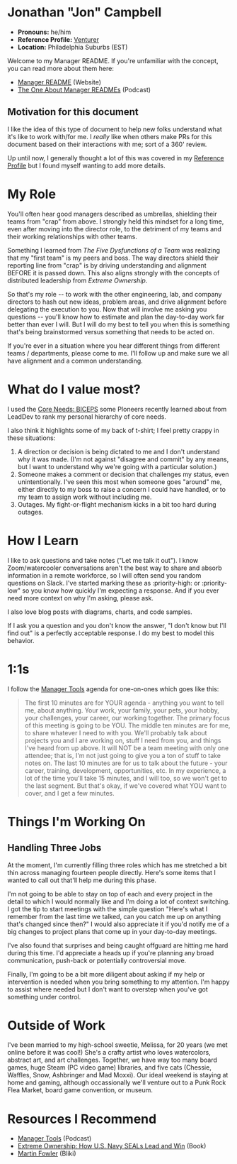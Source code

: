 # Jonathan "Jon" Campbell

* **Pronouns:** he/him
* **Reference Profile:** [Venturer](https://www.predictiveindex.com/reference-profile/venturer/)
* **Location:** Philadelphia Suburbs (EST)

Welcome to my Manager README. If you're unfamiliar with the concept, you can read more about them here:

* [Manager README](https://managerreadme.com/) (Website)
* [The One About Manager READMEs](https://randsinrepose.com/archives/the-one-about-manager-readmes/) (Podcast)

## Motivation for this document

I like the idea of this type of document to help new folks understand what it's like to work with/for me. I *really* like when others make PRs for this document based on their interactions with me; sort of a 360' review.

 Up until now, I generally thought a lot of this was covered in my [Reference Profile](https://www.predictiveindex.com/reference-profile/venturer/) but I found myself wanting to add more details.


# My Role
You'll often hear good managers described as umbrellas, shielding their teams from "crap" from above. I strongly held this mindset for a long time, even after moving into the director role, to the detriment of my teams and their working relationships with other teams. 

Something I learned from *The Five Dysfunctions of a Team* was realizing that my "first team" is my peers and boss. The way directors shield their reporting line from "crap" is by driving understanding and alignment BEFORE it is passed down. This also aligns strongly with the concepts of distributed leadership from *Extreme Ownership*.

So that's my role -- to work with the other engineering, lab, and company directors to hash out new ideas, problem areas, and drive alignment before delegating the execution to you. Now that will involve me asking you questions -- you'll know how to estimate and plan the day-to-day work far better than ever I will. But I will do my best to tell you when this is something that's being brainstormed versus something that needs to be acted on.

If you're ever in a situation where you hear different things from different teams / departments, please come to me. I'll follow up and make sure we all have alignment and a common understanding.

# What do I value most?
I used the [Core Needs: BICEPS](/BICEPS.md) some PIoneers recently learned about from LeadDev to rank my personal hierarchy of core needs. 

I also think it highlights some of my back of t-shirt; I feel pretty crappy in these situations:

1. A direction or decision is being dictated to me and I don't understand why it was made. (I'm not against "disagree and commit" by any means, but I want to understand why we're going with a particular solution.)
2. Someone makes a comment or decision that challenges my status, even unintentionally. I've seen this most when someone goes "around" me, either directly to my boss to raise a concern I could have handled, or to my team to assign work without including me.
3. Outages. My fight-or-flight mechanism kicks in a bit too hard during outages.
 
# How I Learn
I like to ask questions and take notes ("Let me talk it out"). I know Zoom/watercooler conversations aren't the best way to share and absorb information in a remote workforce, so I will often send you random questions on Slack. I've started marking these as :priority-high: or :priority-low" so you know how quickly I'm expecting a response. And if you ever need more context on why I'm asking, please ask.

I also love blog posts with diagrams, charts, and code samples. 

If I ask you a question and you don't know the answer, "I don't know but I'll find out" is a perfectly acceptable response. I do my best to model this behavior.

# 1:1s
I follow the [Manager Tools](https://www.manager-tools.com/) agenda for one-on-ones which goes like this:

> The first 10 minutes are for YOUR agenda - anything you want to tell me, about anything. Your work, your family, your pets, your hobby, your challenges, your career, our working together. The primary focus of this meeting is going to be YOU. The middle ten minutes are for me, to share whatever I need to with you. We'll probably talk about projects you and I are working on, stuff I need from you, and things I've heard from up above. It will NOT be a team meeting with only one attendee; that is, I'm not just going to give you a ton of stuff to take notes on. The last 10 minutes are for us to talk about the future - your career, training, development, opportunities, etc. In my experience, a lot of the time you'll take 15 minutes, and I will too, so we won't get to the last segment. But that's okay, if we've covered what YOU want to cover, and I get a few minutes.

# Things I'm Working On

## Handling Three Jobs
At the moment, I'm currently filling three roles which has me stretched a bit thin across managing fourteen people directly. Here's some items that I wanted to call out that'll help me during this phase.

I'm not going to be able to stay on top of each and every project in the detail to which I would normally like and I'm doing a lot of context switching. I got the tip to start meetings with the simple question "Here's what I remember from the last time we talked, can you catch me up on anything that's changed since then?" I would also appreciate it if you'd notify me of a big changes to project plans that come up in your day-to-day meetings.

I've also found that surprises and being caught offguard are hitting me hard during this time. I'd appreciate a heads up if you're planning any broad communication, push-back or potentially controversial move.

Finally, I'm going to be a bit more diligent about asking if my help or intervention is needed when you bring something to my attention. I'm happy to assist where needed but I don't want to overstep when you've got something under control.

# Outside of Work

I've been married to my high-school sweetie, Melissa, for 20 years (we met online before it was cool!) She's a crafty artist who loves watercolors, abstract art, and art challenges. Together, we have way too many board games, huge Steam (PC video game) libraries, and five cats (Chessie, Waffles, Snow, Ashbringer and Mad Moxxi). Our ideal weekend is staying at home and gaming, although occassionally we'll venture out to a Punk Rock Flea Market, board game convention, or museum.

# Resources I Recommend

* [Manager Tools](https://www.manager-tools.com/) (Podcast)
* [Extreme Ownership: How U.S. Navy SEALs Lead and Win](https://www.amazon.com/Extreme-Ownership-U-S-Navy-SEALs/dp/1250067057) (Book)
* [Martin Fowler](https://martinfowler.com/bliki/) (Bliki)
